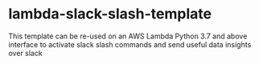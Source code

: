 # lambda-slack-slash-template
 
This template can be re-used on an AWS Lambda Python 3.7 and above interface to activate slack slash commands and send useful data insights over slack
